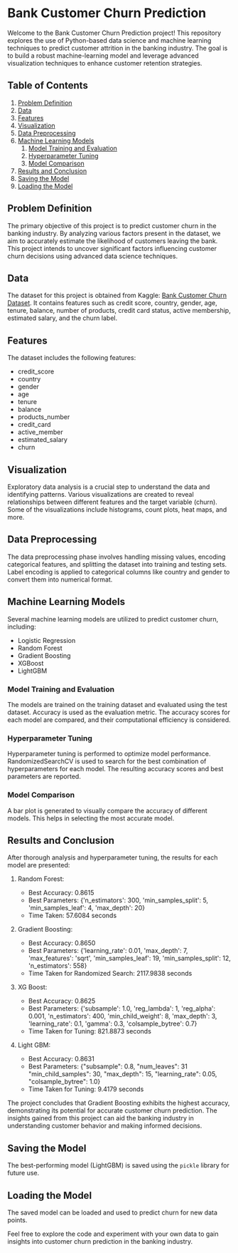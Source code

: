 # Bank Customer Churn Prediction

Welcome to the Bank Customer Churn Prediction project! This repository explores the use of Python-based data science and machine learning techniques to predict customer attrition in the banking industry. The goal is to build a robust machine-learning model and leverage advanced visualization techniques to enhance customer retention strategies.

## Table of Contents

1. [Problem Definition](#problem-definition)
2. [Data](#data)
3. [Features](#features)
4. [Visualization](#visualization)
5. [Data Preprocessing](#data-preprocessing)
6. [Machine Learning Models](#machine-learning-models)
    1. [Model Training and Evaluation](#model-training-and-evaluation)
    2. [Hyperparameter Tuning](#hyperparameter-tuning)
    3. [Model Comparison](#model-comparison)
7. [Results and Conclusion](#results-and-conclusion)
8. [Saving the Model](#saving-the-model)
9. [Loading the Model](#loading-the-model)

## Problem Definition

The primary objective of this project is to predict customer churn in the banking industry. By analyzing various factors present in the dataset, we aim to accurately estimate the likelihood of customers leaving the bank. This project intends to uncover significant factors influencing customer churn decisions using advanced data science techniques.

## Data

The dataset for this project is obtained from Kaggle: [Bank Customer Churn Dataset](https://www.kaggle.com/datasets/gauravtopre/bank-customer-churn-dataset). It contains features such as credit score, country, gender, age, tenure, balance, number of products, credit card status, active membership, estimated salary, and the churn label.

## Features

The dataset includes the following features:

- credit_score
- country
- gender
- age
- tenure
- balance
- products_number
- credit_card
- active_member
- estimated_salary
- churn

## Visualization

Exploratory data analysis is a crucial step to understand the data and identifying patterns. Various visualizations are created to reveal relationships between different features and the target variable (churn). Some of the visualizations include histograms, count plots, heat maps, and more.

## Data Preprocessing

The data preprocessing phase involves handling missing values, encoding categorical features, and splitting the dataset into training and testing sets. Label encoding is applied to categorical columns like country and gender to convert them into numerical format.

## Machine Learning Models

Several machine learning models are utilized to predict customer churn, including:

- Logistic Regression
- Random Forest
- Gradient Boosting
- XGBoost
- LightGBM

### Model Training and Evaluation

The models are trained on the training dataset and evaluated using the test dataset. Accuracy is used as the evaluation metric. The accuracy scores for each model are compared, and their computational efficiency is considered.

### Hyperparameter Tuning

Hyperparameter tuning is performed to optimize model performance. RandomizedSearchCV is used to search for the best combination of hyperparameters for each model. The resulting accuracy scores and best parameters are reported.

### Model Comparison

A bar plot is generated to visually compare the accuracy of different models. This helps in selecting the most accurate model.

## Results and Conclusion

After thorough analysis and hyperparameter tuning, the results for each model are presented:

1. Random Forest:
   - Best Accuracy: 0.8615
   - Best Parameters: {'n_estimators': 300, 'min_samples_split': 5, 'min_samples_leaf': 4, 'max_depth': 20}
   - Time Taken: 57.6084 seconds

2. Gradient Boosting:
   - Best Accuracy: 0.8650
   - Best Parameters: {'learning_rate': 0.01, 'max_depth': 7, 'max_features': 'sqrt', 'min_samples_leaf': 19, 'min_samples_split': 12, 'n_estimators': 558}
   - Time Taken for Randomized Search: 2117.9838 seconds

3. XG Boost:
   - Best Accuracy: 0.8625
   - Best Parameters: {'subsample': 1.0, 'reg_lambda': 1, 'reg_alpha': 0.001, 'n_estimators': 400, 'min_child_weight': 8, 'max_depth': 3, 'learning_rate': 0.1, 'gamma': 0.3, 'colsample_bytree': 0.7}
   - Time Taken for Tuning: 821.8873 seconds

4. Light GBM:
   - Best Accuracy: 0.8631
   - Best Parameters: {"subsample": 0.8, "num_leaves": 31 "min_child_samples": 30, "max_depth": 15, "learning_rate": 0.05, "colsample_bytree": 1.0}
   - Time Taken for Tuning: 9.4179 seconds

The project concludes that Gradient Boosting exhibits the highest accuracy, demonstrating its potential for accurate customer churn prediction. The insights gained from this project can aid the banking industry in understanding customer behavior and making informed decisions.

## Saving the Model

The best-performing model (LightGBM) is saved using the `pickle` library for future use.

## Loading the Model

The saved model can be loaded and used to predict churn for new data points.

Feel free to explore the code and experiment with your own data to gain insights into customer churn prediction in the banking industry.
